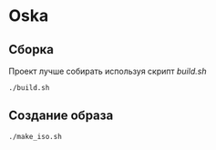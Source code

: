 # Oska
## Сборка
Проект лучше собирать используя скрипт *build.sh*
```
./build.sh
```
## Создание образа
```
./make_iso.sh
```